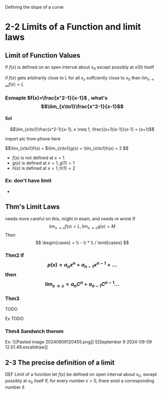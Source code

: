 Defining the slope of a curve



# 2-2 Limits of a Function and limit laws
## Limit of Function Values

If $f(x)$ is defined on an open interval about $x_0$
except possibly at $x(0)$ itself 

if $f(x)$ gets arbitrarily close to L for all $x_s$ suffciently close to $x_0$ then 
$\lim_{x\to\infty} f(x)=L$


### Exmaple $f(x)=\frac{x^2-1}{x-1}$ , what's $$\lim_{x\to1}\frac{x^2-1}{x-1}$$ 
#### Sol
$$\lim_{x\to1}\frac{x^2-1}{x-1}, x \neq 1, \frac{(x+1)(x-1)}{x-1} = (x+1)$$

import pic from phone here

$$\lim_{x\to1}f(x) = $\lim_{x\to1}g(x) = \lim_{x\to1}h(x) = 2 $$
- $f(x)$ is not defined at $x=1$
- $g(x)$ is defined at $x=1, g(1) = 1$
- $h(x)$ is defined at $x=1, h(1) = 2$

### Ex: don't have limit
- $$ $$
## Thm's Limit Laws
needs more careful on this, might in exam, and needs re wrote
If $$ \lim_{x\to c} f(x) = L, \lim_{x\to c} g(x)=M $$
Then
$$ \begin{cases} + \\ - \\ * \\ / \end{cases} $$ 
### Thm2 If $$ p(x)=a_nx^n + a_{n-1}x^{n-1}+...$$ then $$\lim_{x\to c} = a_nC^n + a_{n-1}C^{n-1}...$$
### Thm3
TODO

Ex
TODO

### Thm4 Sandwich therom

Ex: 
![[Pasted image 20240909120455.png]]
![[September 9 2024-09-09 12.01.49.excalidraw]]
## 2-3 The precise definition of a limit

DEF Limit of a function
let $f(x)$ be defined on open interval about $x_0$, except possibly at $x_0$ itself
If, for every number  $\epsilon \gt 0$, there exist a corresponding number $\delta$ 




